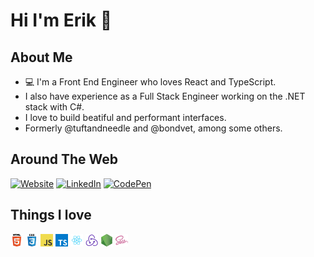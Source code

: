 # Hi I'm Erik 👋

## About Me
* 💻 I'm a Front End Engineer who loves React and TypeScript.
* I also have experience as a Full Stack Engineer working on the .NET stack with C#.
* I love to build beatiful and performant interfaces.
* Formerly @tuftandneedle and @bondvet, among some others.

## Around The Web

[![Website](https://img.shields.io/badge/site-eriklopez.net-blue?style=plastic&logo=astro)](https://eriklopez.net)
[![LinkedIn](https://img.shields.io/badge/LinkedIn-erikclopez-blue?style=plastic&logo=LinkedIn)](https://www.linkedin.com/in/erikclopez/)
[![CodePen](https://img.shields.io/badge/codepen-erikclopez-blue?style=plastic&logo=codepen)](https://codepen.io/Erik)

<div>
  <h2>Things I love</h2>
  <code><img height="20" src="https://raw.githubusercontent.com/github/explore/80688e429a7d4ef2fca1e82350fe8e3517d3494d/topics/html/html.png"></code>
  <code><img height="20" src="https://raw.githubusercontent.com/github/explore/80688e429a7d4ef2fca1e82350fe8e3517d3494d/topics/css/css.png"></code>
  <code><img height="20" src="https://raw.githubusercontent.com/github/explore/80688e429a7d4ef2fca1e82350fe8e3517d3494d/topics/javascript/javascript.png"></code>
  <code><img height="20" src="https://raw.githubusercontent.com/github/explore/80688e429a7d4ef2fca1e82350fe8e3517d3494d/topics/typescript/typescript.png"></code>
  <code><img height="20" src="https://raw.githubusercontent.com/github/explore/80688e429a7d4ef2fca1e82350fe8e3517d3494d/topics/react/react.png"></code>
  <code><img height="20" src="https://raw.githubusercontent.com/github/explore/80688e429a7d4ef2fca1e82350fe8e3517d3494d/topics/redux/redux.png"></code>
  <code><img height="20" src="https://raw.githubusercontent.com/github/explore/80688e429a7d4ef2fca1e82350fe8e3517d3494d/topics/nodejs/nodejs.png"></code>
  <code><img height="20" src="https://raw.githubusercontent.com/github/explore/80688e429a7d4ef2fca1e82350fe8e3517d3494d/topics/sass/sass.png"></code>
</div>

